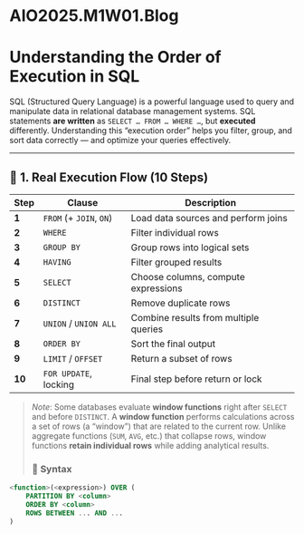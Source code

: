 # AIO2025.M1W01.Blog

# Understanding the Order of Execution in SQL

SQL (Structured Query Language) is a powerful language used to query and manipulate data in relational database management systems. SQL statements **are written** as `SELECT … FROM … WHERE …`, but **executed** differently. Understanding this “execution order” helps you filter, group, and sort data correctly — and optimize your queries effectively.

---

## 🔄 1. Real Execution Flow (10 Steps)

| Step | Clause | Description |
|------|-------------------------|----------------------------------------------|
| **1** | `FROM` (+ `JOIN`, `ON`) | Load data sources and perform joins |
| **2** | `WHERE` | Filter individual rows |
| **3** | `GROUP BY` | Group rows into logical sets |
| **4** | `HAVING` | Filter grouped results |
| **5** | `SELECT` | Choose columns, compute expressions |
| **6** | `DISTINCT` | Remove duplicate rows |
| **7** | `UNION` / `UNION ALL` | Combine results from multiple queries |
| **8** | `ORDER BY` | Sort the final output |
| **9** | `LIMIT` / `OFFSET` | Return a subset of rows |
| **10** | `FOR UPDATE`, locking | Final step before return or lock |

> *Note*: Some databases evaluate **window functions** right after `SELECT` and before `DISTINCT`.
> A **window function** performs calculations across a set of rows (a “window”) that are related to the current row. Unlike aggregate functions (`SUM`, `AVG`, etc.) that collapse rows, window functions **retain individual rows** while adding analytical results.
> ### 🔹 Syntax
```sql
<function>(<expression>) OVER (
    PARTITION BY <column>
    ORDER BY <column>
    ROWS BETWEEN ... AND ...
)
